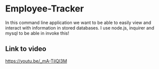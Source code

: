 # Employee-Tracker

In this command line application we want to be able to easily view and interact with information in stored databases. I use node.js, inquirer and mysql to be able in invoke this! 

## Link to video 
https://youtu.be/_mA-TiIQI3M
